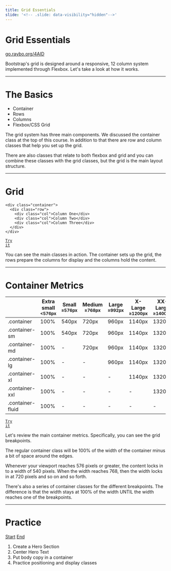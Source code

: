 ```yaml
---
title: Grid Essentials
slide: '<!-- .slide: data-visibility="hidden"-->'
---
```


<!-- .slide: data-state="layout-title" class="bg-dark"-->

# Grid Essentials

<div class="slide-link"><a href="https://go.raybo.org/4AID"><i class="fab fa-slideshare"></i> go.raybo.org/4AID</a></div>

> >

Bootstrap's grid is designed around a responsive, 12 column system implemented through Flexbox. Let's take a look at how it works.

---

# The Basics

- Container
- Rows
- Columns
- Flexbox/CSS Grid

> >

The grid system has three main components. We discussed the container class at the top of this course. In addition to that there are row and column classes that help you set up the grid.

There are also classes that relate to both flexbox and grid and you can combine these classes with the grid classes, but the grid is the main layout structure.

---

# Grid

```
<div class="container">
  <div class="row">
    <div class="col">Column One</div>
    <div class="col">Column Two</div>
    <div class="col">Column Three</div>
  </div>
</div>
```

<a href="https://codepen.io/planetoftheweb/pen/VwPxNMR?editors=1000" target="_blank"><code class="code-royal">Try it</code></a>

> >

You can see the main classes in action. The container sets up the grid, the rows prepare the columns for display and the columns hold the content.

---

# Container Metrics

|                  | Extra small<br><small><576px</small> | Small<br><small>≥576px</small> | Medium<br><small>≥768px</small> | Large<br><small>≥992px</small> | X-Large<br><small>≥1200px</small> | XX-Large<br><small>≥1400px</small> |
| ---------------- | ------------------------------------ | ------------------------------ | ------------------------------- | ------------------------------ | --------------------------------- | ---------------------------------- |
| .container       | 100%                                 | 540px                          | 720px                           | 960px                          | 1140px                            | 1320px                             |
| .container-sm    | 100%                                 | 540px                          | 720px                           | 960px                          | 1140px                            | 1320px                             |
| .container-md    | 100%                                 | -                              | 720px                           | 960px                          | 1140px                            | 1320px                             |
| .container-lg    | 100%                                 | -                              | -                               | 960px                          | 1140px                            | 1320px                             |
| .container-xl    | 100%                                 | -                              | -                               | -                              | 1140px                            | 1320px                             |
| .container-xxl   | 100%                                 | -                              | -                               | -                              | -                                 | 1320px                             |
| .container-fluid | 100%                                 | -                              | -                               | -                              | -                                 | -                                  |

<a href="https://codepen.io/planetoftheweb/pen/GRrmWpz?editors=1000" target="_blank"><code class="code-royal">Try it</code></a>

> >

Let's review the main container metrics. Specifically, you can see the grid breakpoints.

The regular container class will be 100% of the width of the container minus a bit of space around the edges.

Whenever your viewport reaches 576 pixels or greater, the content locks in to a width of 540 pixels. When the width reaches 768, then the width locks in at 720 pixels and so on and so forth.

There's also a series of container classes for the different breakpoints. The difference is that the width stays at 100% of the width UNTIL the width reaches one of the breakpoints.

---

<!-- .slide: data-state="layout-title" class="bg-dark"-->

# Practice

<div class="btn-group mt-3" role="group" aria-label="Basic example">
  <a type="button" class="animate__animated animate__backInLeft btn btn-lg btn-exciting text-white" href="https://codepen.io/planetoftheweb/pen/poRVmjL?editors=1000" target="_blank">Start</a>
  <a type="button" class="animate__animated animate__backInRight animate__slow btn btn-lg btn-primary text-white" href="https://codepen.io/planetoftheweb/full/qBRYwQg" target="_blank">End</a>
</div>

1. Create a Hero Section
1. Center Hero Text
1. Put body copy in a container
1. Practice positioning and display classes
